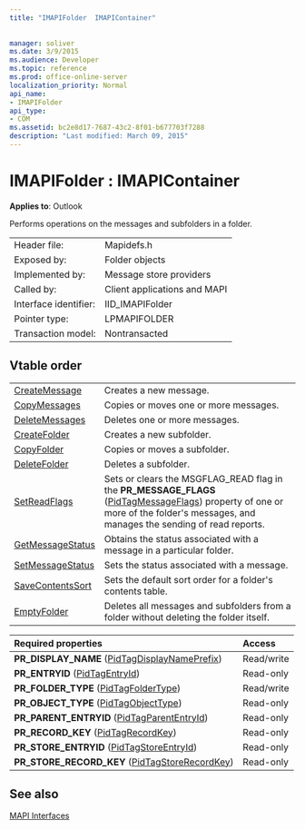```yaml
---
title: "IMAPIFolder  IMAPIContainer"
 
 
manager: soliver
ms.date: 3/9/2015
ms.audience: Developer
ms.topic: reference
ms.prod: office-online-server
localization_priority: Normal
api_name:
- IMAPIFolder
api_type:
- COM
ms.assetid: bc2e8d17-7687-43c2-8f01-b677703f7288
description: "Last modified: March 09, 2015"
---
```


# IMAPIFolder : IMAPIContainer

  
  
**Applies to**: Outlook 
  
Performs operations on the messages and subfolders in a folder.
  
|||
|:-----|:-----|
|Header file:  <br/> |Mapidefs.h  <br/> |
|Exposed by:  <br/> |Folder objects  <br/> |
|Implemented by:  <br/> |Message store providers  <br/> |
|Called by:  <br/> |Client applications and MAPI  <br/> |
|Interface identifier:  <br/> |IID_IMAPIFolder  <br/> |
|Pointer type:  <br/> |LPMAPIFOLDER  <br/> |
|Transaction model:  <br/> |Nontransacted  <br/> |
   
## Vtable order

|||
|:-----|:-----|
|[CreateMessage](imapifolder-createmessage.md) <br/> |Creates a new message.  <br/> |
|[CopyMessages](imapifolder-copymessages.md) <br/> |Copies or moves one or more messages.  <br/> |
|[DeleteMessages](imapifolder-deletemessages.md) <br/> |Deletes one or more messages.  <br/> |
|[CreateFolder](imapifolder-createfolder.md) <br/> |Creates a new subfolder.  <br/> |
|[CopyFolder](imapifolder-copyfolder.md) <br/> |Copies or moves a subfolder.  <br/> |
|[DeleteFolder](imapifolder-deletefolder.md) <br/> |Deletes a subfolder.  <br/> |
|[SetReadFlags](imapifolder-setreadflags.md) <br/> |Sets or clears the MSGFLAG_READ flag in the **PR_MESSAGE_FLAGS** ([PidTagMessageFlags](pidtagmessageflags-canonical-property.md)) property of one or more of the folder's messages, and manages the sending of read reports.  <br/> |
|[GetMessageStatus](imapifolder-getmessagestatus.md) <br/> |Obtains the status associated with a message in a particular folder.  <br/> |
|[SetMessageStatus](imapifolder-setmessagestatus.md) <br/> |Sets the status associated with a message.  <br/> |
|[SaveContentsSort](imapifolder-savecontentssort.md) <br/> |Sets the default sort order for a folder's contents table.  <br/> |
|[EmptyFolder](imapifolder-emptyfolder.md) <br/> |Deletes all messages and subfolders from a folder without deleting the folder itself.  <br/> |
   
|**Required properties**|**Access**|
|:-----|:-----|
|**PR_DISPLAY_NAME** ([PidTagDisplayNamePrefix](pidtagdisplaynameprefix-canonical-property.md))  <br/> |Read/write  <br/> |
|**PR_ENTRYID** ([PidTagEntryId](pidtagentryid-canonical-property.md))  <br/> |Read-only  <br/> |
|**PR_FOLDER_TYPE** ([PidTagFolderType](pidtagfoldertype-canonical-property.md))  <br/> |Read/write  <br/> |
|**PR_OBJECT_TYPE** ([PidTagObjectType](pidtagobjecttype-canonical-property.md))  <br/> |Read-only  <br/> |
|**PR_PARENT_ENTRYID** ([PidTagParentEntryId](pidtagparententryid-canonical-property.md))  <br/> |Read-only  <br/> |
|**PR_RECORD_KEY** ([PidTagRecordKey](pidtagrecordkey-canonical-property.md))  <br/> |Read-only  <br/> |
|**PR_STORE_ENTRYID** ([PidTagStoreEntryId](pidtagstoreentryid-canonical-property.md))  <br/> |Read-only  <br/> |
|**PR_STORE_RECORD_KEY** ([PidTagStoreRecordKey](pidtagstorerecordkey-canonical-property.md))  <br/> |Read-only  <br/> |
   
## See also



[MAPI Interfaces](mapi-interfaces.md)

